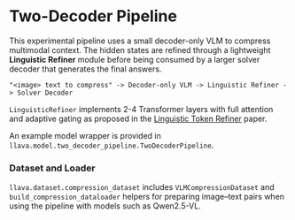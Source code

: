 # Two-Decoder Pipeline

This experimental pipeline uses a small decoder-only VLM to compress multimodal context. The hidden states are refined through a lightweight **Linguistic Refiner** module before being consumed by a larger solver decoder that generates the final answers.

```
"<image> text to compress" -> Decoder-only VLM -> Linguistic Refiner -> Solver Decoder
```

`LinguisticRefiner` implements 2-4 Transformer layers with full attention and adaptive gating as proposed in the [Linguistic Token Refiner](https://arxiv.org/pdf/2406.11831) paper.

An example model wrapper is provided in `llava.model.two_decoder_pipeline.TwoDecoderPipeline`.

### Dataset and Loader

`llava.dataset.compression_dataset` includes `VLMCompressionDataset` and `build_compression_dataloader` helpers for preparing image–text pairs when using the pipeline with models such as Qwen2.5-VL.
